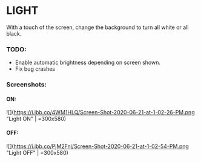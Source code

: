 # LIGHT #

With a touch of the screen, change the background to turn all white or all black.

### TODO:

 - Enable automatic brightness depending on screen shown.
 - Fix bug crashes


### Screenshots: 

#### ON: 

![](https://i.ibb.co/4WM1HLQ/Screen-Shot-2020-06-21-at-1-02-26-PM.png "Light ON" | =300x580)



#### OFF:

![](https://i.ibb.co/PjM2Fnj/Screen-Shot-2020-06-21-at-1-02-54-PM.png "Light OFF" | =300x580)

